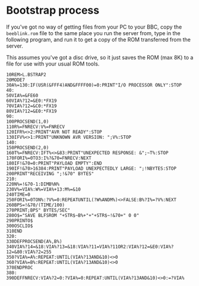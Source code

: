 # Bootstrap process

If you've got no way of getting files from your PC to your BBC, copy
the `beeblink.rom` file to the same place you run the server from,
type in the following program, and run it to get a copy of the ROM
transferred from the server.

This assumes you've got a disc drive, so it just saves the ROM (max
8K) to a file for use with your usual ROM tools.

    10REM>L.BSTRAP2
    20MODE7
    30A%=130:IF(USR(&FFF4)AND&FFFF00)=0:PRINT"I/O PROCESSOR ONLY":STOP
    40:
    50VIA%=&FE60
    60VIA%?12=&E0:*FX19
    70VIA%?12=&C0:*FX19
    80VIA%?12=&E0:*FX19
    90:
    100PROCSEND(1,0)
    110R%=FNRECV:V%=FNRECV
    120IFR%<>2:PRINT"AVR NOT READY":STOP
    130IFV%<>1:PRINT"UNKNOWN AVR VERSION: ";V%:STOP
    140:
    150PROCSEND(2,0)
    160T%=FNRECV:IFT%<>&83:PRINT"UNEXPECTED RESPONSE: &";~T%:STOP
    170FORI%=0TO3:I%?&70=FNRECV:NEXT
    180IF!&70=0:PRINT"PAYLOAD EMPTY":END
    190IF!&70>16384:PRINT"PAYLOAD UNEXPECTEDLY LARGE: ";!NBYTES:STOP
    200PRINT"RECEIVING ";!&70" BYTES"
    210:
    220N%=!&70-1:DIMB%N%
    230V%=VIA%:W%=VIA%+13:M%=&10
    240TIME=0
    250FORI%=0TON%:?V%=0:REPEATUNTIL(?W%ANDM%)<>FALSE:B%?I%=?V%:NEXT
    260BPS=!&70/(TIME/100)
    270PRINT;BPS" BYTES/SEC"
    280O$="SAVE BLFSROM "+STR$~B%+"+"+STR$~!&70+" 0 0"
    290PRINTO$
    300OSCLIO$
    310END
    320:
    330DEFPROCSEND(A%,B%)
    340VIA%?14=&18:VIA%?13=&18:VIA%?11=VIA%?11OR2:VIA%?12=&E0:VIA%?12=&80:VIA%?2=255
    350?VIA%=A%:REPEAT:UNTIL(VIA%?13AND&10)<>0
    360?VIA%=B%:REPEAT:UNTIL(VIA%?13AND&10)<>0
    370ENDPROC
    380:
    390DEFFNRECV:VIA%?2=0:?VIA%=0:REPEAT:UNTIL(VIA%?13AND&10)<>0:=?VIA%
